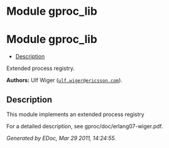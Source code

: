 Module gproc_lib
================


<h1>Module gproc_lib</h1>

* [Description](#description)


Extended process registry.



__Authors:__ Ulf Wiger ([`ulf.wiger@ericsson.com`](mailto:ulf.wiger@ericsson.com)).

<h2><a name="description">Description</a></h2>



This module implements an extended process registry


For a detailed description, see gproc/doc/erlang07-wiger.pdf.

_Generated by EDoc, Mar 29 2011, 14:24:55._